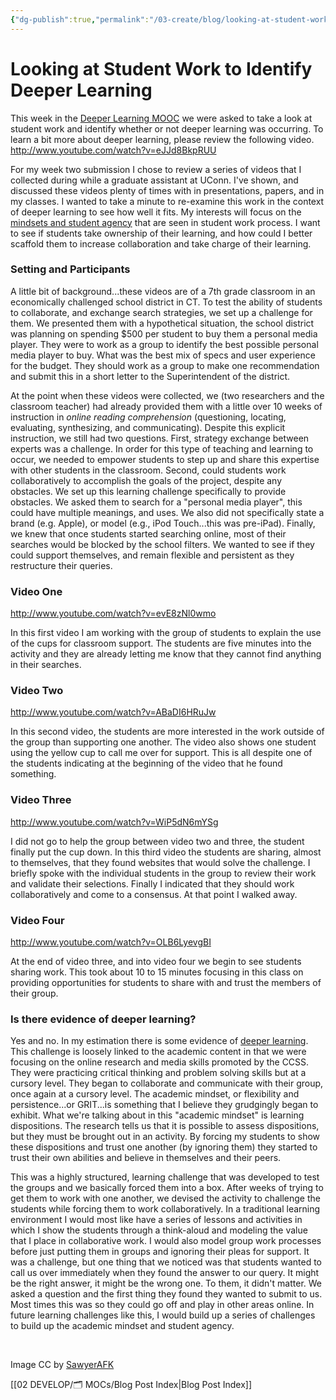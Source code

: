 ```yaml
---
{"dg-publish":true,"permalink":"/03-create/blog/looking-at-student-work-to-identify-deeper-learning/","title":"Looking at Student Work to Identify Deeper Learning","tags":["deep-learning"]}
---
```


# Looking at Student Work to Identify Deeper Learning

This week in the [Deeper Learning MOOC](http://dlmooc.deeper-learning.org/) we were asked to take a look at student work and identify whether or not deeper learning was occurring. To learn a bit more about deeper learning, please review the following video. http://www.youtube.com/watch?v=eJJd8BkpRUU

For my week two submission I chose to review a series of videos that I collected during while a graduate assistant at UConn. I've shown, and discussed these videos plenty of times with in presentations, papers, and in my classes. I wanted to take a minute to re-examine this work in the context of deeper learning to see how well it fits. My interests will focus on the [mindsets and student agency](http://www.hightechhigh.org/unboxed/issue10/mindsets_and_student_agency_contributors/) that are seen in student work process. I want to see if students take ownership of their learning, and how could I better scaffold them to increase collaboration and take charge of their learning.

### Setting and Participants

A little bit of background...these videos are of a 7th grade classroom in an economically challenged school district in CT. To test the ability of students to collaborate, and exchange search strategies, we set up a challenge for them. We presented them with a hypothetical situation, the school district was planning on spending $500 per student to buy them a personal media player. They were to work as a group to identify the best possible personal media player to buy. What was the best mix of specs and user experience for the budget. They should work as a group to make one recommendation and submit this in a short letter to the Superintendent of the district.

At the point when these videos were collected, we (two researchers and the classroom teacher) had already provided them with a little over 10 weeks of instruction in _online reading comprehension_ (questioning, locating, evaluating, synthesizing, and communicating). Despite this explicit instruction, we still had two questions. First, strategy exchange between experts was a challenge. In order for this type of teaching and learning to occur, we needed to empower students to step up and share this expertise with other students in the classroom. Second, could students work collaboratively to accomplish the goals of the project, despite any obstacles. We set up this learning challenge specifically to provide obstacles. We asked them to search for a "personal media player", this could have multiple meanings, and uses. We also did not specifically state a brand (e.g. Apple), or model (e.g., iPod Touch...this was pre-iPad). Finally, we knew that once students started searching online, most of their searches would be blocked by the school filters. We wanted to see if they could support themselves, and remain flexible and persistent as they restructure their queries.

### Video One

http://www.youtube.com/watch?v=evE8zNl0wmo

In this first video I am working with the group of students to explain the use of the cups for classroom support. The students are five minutes into the activity and they are already letting me know that they cannot find anything in their searches.

### Video Two

http://www.youtube.com/watch?v=ABaDI6HRuJw

In this second video, the students are more interested in the work outside of the group than supporting one another. The video also shows one student using the yellow cup to call me over for support. This is all despite one of the students indicating at the beginning of the video that he found something.

### Video Three

http://www.youtube.com/watch?v=WiP5dN6mYSg

I did not go to help the group between video two and three, the student finally put the cup down. In this third video the students are sharing, almost to themselves, that they found websites that would solve the challenge. I briefly spoke with the individual students in the group to review their work and validate their selections. Finally I indicated that they should work collaboratively and come to a consensus. At that point I walked away.

### Video Four

http://www.youtube.com/watch?v=OLB6LyevgBI

At the end of video three, and into video four we begin to see students sharing work. This took about 10 to 15 minutes focusing in this class on providing opportunities for students to share with and trust the members of their group.

### Is there evidence of deeper learning?

Yes and no. In my estimation there is some evidence of [deeper learning](http://www.hewlett.org/programs/education-program/deeper-learning/what-is-deeper-learning). This challenge is loosely linked to the academic content in that we were focusing on the online research and media skills promoted by the CCSS. They were practicing critical thinking and problem solving skills but at a cursory level. They began to collaborate and communicate with their group, once again at a cursory level. The academic mindset, or flexibility and persistence...or GRIT...is something that I believe they grudgingly began to exhibit. What we're talking about in this "academic mindset" is learning dispositions. The research tells us that it is possible to assess dispositions, but they must be brought out in an activity. By forcing my students to show these dispositions and trust one another (by ignoring them) they started to trust their own abilities and believe in themselves and their peers.

This was a highly structured, learning challenge that was developed to test the groups and we basically forced them into a box. After weeks of trying to get them to work with one another, we devised the activity to challenge the students while forcing them to work collaboratively. In a traditional learning environment I would most like have a series of lessons and activities in which I show the students through a think-aloud and modeling the value that I place in collaborative work. I would also model group work processes before just putting them in groups and ignoring their pleas for support. It was a challenge, but one thing that we noticed was that students wanted to call us over immediately when they found the answer to our query. It might be the right answer, it might be the wrong one. To them, it didn't matter. We asked a question and the first thing they found they wanted to submit to us. Most times this was so they could go off and play in other areas online. In future learning challenges like this, I would build up a series of challenges to build up the academic mindset and student agency.

 

Image CC by [SawyerAFK](http://www.deviantart.com/art/Magnifying-glass-photo-277762178)

[[02 DEVELOP/🗂️ MOCs/Blog Post Index\|Blog Post Index]]